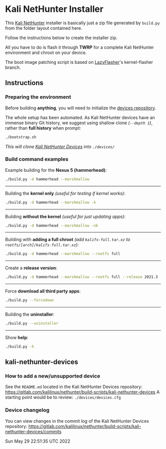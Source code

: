 
 # Kali NetHunter Installer

This [Kali NetHunter](https://www.kali.org/get-kali/#kali-mobile) installer is basically just a zip file generated by `build.py` from the folder layout contained here.

Follow the instructions below to create the installer zip.

All you have to do is flash it through **TWRP** for a complete Kali NetHunter environment and chroot on your device.

The boot image patching script is based on [LazyFlasher](https://github.com/jcadduono/lazyflasher)'s kernel-flasher branch.

<!--- About these files:

- `build.py` will create a one off image
- `prep-release.py` will create a bash script (`./build-<release>.sh`) to generate multiple images, each time calling `./build.py <...>` prep-release is used by the Kali developers for their quarterly releases and serve no other purpose --->

## Instructions

### Preparing the environment

Before building **anything**, you will need to initialize the [devices repository](https://gitlab.com/kalilinux/nethunter/build-scripts/kali-nethunter-devices).

The whole setup has been automated. As Kali NetHunter devices have an immense binary Git history, we suggest using shallow clone _(`--depth 1`)_, rather than **full history** when prompt:

```bash
./bootstrap.sh
```

_This will clone [Kali NetHunter Devices](https://gitlab.com/kalilinux/nethunter/build-scripts/kali-nethunter-devices) into `./devices/`_

### Build command examples

Example building for the **Nexus 5 (hammerhead)**:

```bash
./build.py -d hammerhead --marshmallow
```

- - -

Building the **kernel only** _(useful for testing if kernel works)_:

```bash
./build.py -d hammerhead --marshmallow -k
```

- - -

Building **without the kernel** _(useful for just updating apps)_:

```bash
./build.py -d hammerhead --marshmallow -nk
```

- - -

Building with **adding a full chroot** _(add `kalifs-full.tar.xz` to `rootfs/[arch]/kalifs-full.tar.xz`):_

```bash
./build.py -d hammerhead --marshmallow --rootfs full
```

- - -

Create a **release version**:

```bash
./build.py -d hammerhead --marshmallow --rootfs full --release 2021.3
```

- - -

Force **download all third party apps**:

```bash
./build.py --forcedown
```

- - -

Building the **uninstaller**:

```bash
./build.py --uninstaller
```

- - -

Show **help**:

```bash
./build.py -h
```

<!--- ### Kali NetHunter Release

Usage & Example

```bash
./prep-release.py --inputfile <input file> --outputdir <output directory> --release <release>

./prep-release.py --inputfile devices/devices.cfg --outputdir /opt/NetHunter/2021.3/images/ --release 2021.3
```

--->

## kali-nethunter-devices

### How to add a new/unsupported device

See the `README.md` located in the Kali NetHunter Devices repository: <https://gitlab.com/kalilinux/nethunter/build-scripts/kali-nethunter-devices>
A starting point would be to review: `./devices/devices.cfg`

### Device changelog

You can view changes in the commit log of the Kali NetHunter Devices repository: <https://gitlab.com/kalilinux/nethunter/build-scripts/kali-nethunter-devices/commits>

<!---

- - -

## Kali NetHunter Developers?? Not sure who this is for:

These scripts should only be used by people who understand what they do fully:

- [update-script.sh](update/META-INF/com/google/android/update-binary) - Kali NetHunter installer
- [kernel-installer-script.sh](boot-patcher/META-INF/com/google/android/update-binary) - Kali NetHunter kernel installer backend
- [uninstaller-script.sh](uninstaller/META-INF/com/google/android/update-binary) - Kali NetHunter uninstaller

--->

Sun May 29 22:51:35 UTC 2022
